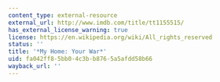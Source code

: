 ```yaml
---
content_type: external-resource
external_url: http://www.imdb.com/title/tt1155515/
has_external_license_warning: true
license: https://en.wikipedia.org/wiki/All_rights_reserved
status: ''
title: '*My Home: Your War*'
uid: fa042ff8-5bb0-4c3b-b876-5a5afdd58b66
wayback_url: ''
---
```

